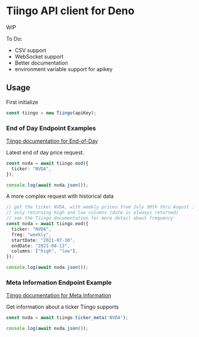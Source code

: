 # Tiingo API client for Deno
WIP

To Do:
* CSV support
* WebSocket support
* Better documentation
* environment variable support for apikey
## Usage

First initialize
```typescript
const tiingo = new Tiingo(apiKey);
```

### End of Day Endpoint Examples

[Tiingo documentation for End-of-Day](https://api.tiingo.com/documentation/end-of-day)


Latest end of day price request.
```typescript
const nvda = await tiingo.eod({
  ticker: "NVDA",
});

console.log(await nvda.json());

```
A more complex request with historical data
```typescript
// get the ticker NVDA, with weekly prices from July 30th thru August 14th
// only returning high and low columns (date is alwaays returned)
// see the Tiingo documentation for more detail about frequency
const nvda = await tiingo.eod({
  ticker: "NVDA",
  freq: "weekly",
  startDate: "2021-07-30",
  endDate: "2021-08-13",
  columns: ["high", "low"],
});

console.log(await nvda.json());

```

### Meta Information Endpoint Example

[Tiingo documentation for Meta Information](https://api.tiingo.com/documentation/end-of-day)

Get information about a ticker Tiingo supports
```typescript
const nvda = await tiingo.ticker_meta('NVDA');

console.log(await nvda.json());

```